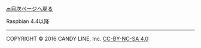 [🔙目次ページへ戻る](README.md)

Raspbian 4.4以降

---
COPYRIGHT © 2016 CANDY LINE, Inc. [CC-BY-NC-SA 4.0](https://creativecommons.org/licenses/by-nc-sa/4.0/)
